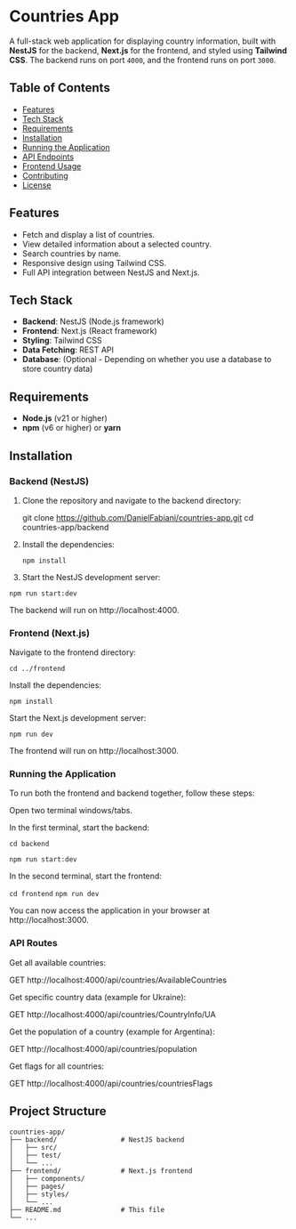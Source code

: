 # Countries App

A full-stack web application for displaying country information, built with **NestJS** for the backend, **Next.js** for the frontend, and styled using **Tailwind CSS**. The backend runs on port `4000`, and the frontend runs on port `3000`.

## Table of Contents

- [Features](#features)
- [Tech Stack](#tech-stack)
- [Requirements](#requirements)
- [Installation](#installation)
- [Running the Application](#running-the-application)
- [API Endpoints](#api-endpoints)
- [Frontend Usage](#frontend-usage)
- [Contributing](#contributing)
- [License](#license)

## Features

- Fetch and display a list of countries.
- View detailed information about a selected country.
- Search countries by name.
- Responsive design using Tailwind CSS.
- Full API integration between NestJS and Next.js.

## Tech Stack

- **Backend**: NestJS (Node.js framework)
- **Frontend**: Next.js (React framework)
- **Styling**: Tailwind CSS
- **Data Fetching**: REST API
- **Database**: (Optional - Depending on whether you use a database to store country data)

## Requirements

- **Node.js** (v21 or higher)
- **npm** (v6 or higher) or **yarn**

## Installation

### Backend (NestJS)

1. Clone the repository and navigate to the backend directory:

   git clone https://github.com/DanielFabiani/countries-app.git
   cd countries-app/backend
   
3. Install the dependencies:

   ```npm install```

3. Start the NestJS development server:
   
  ```npm run start:dev```

The backend will run on http://localhost:4000.

### Frontend (Next.js)
Navigate to the frontend directory:

```cd ../frontend```

Install the dependencies:


```npm install```


Start the Next.js development server:

```npm run dev```

The frontend will run on http://localhost:3000.

### Running the Application

To run both the frontend and backend together, follow these steps:

Open two terminal windows/tabs.

In the first terminal, start the backend:

```cd backend```

```npm run start:dev```

In the second terminal, start the frontend:

```cd frontend```
```npm run dev```

You can now access the application in your browser at http://localhost:3000.

### API Routes

Get all available countries:

GET http://localhost:4000/api/countries/AvailableCountries

Get specific country data (example for Ukraine):

GET http://localhost:4000/api/countries/CountryInfo/UA

Get the population of a country (example for Argentina):

GET http://localhost:4000/api/countries/population

Get flags for all countries:

GET http://localhost:4000/api/countries/countriesFlags


## Project Structure

```
countries-app/
├── backend/                # NestJS backend
│   ├── src/
│   ├── test/
│   └── ...
├── frontend/               # Next.js frontend
│   ├── components/
│   ├── pages/
│   ├── styles/
│   └── ...
├── README.md               # This file
└── ...
```


